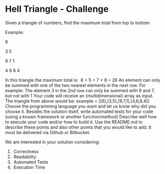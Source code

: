 
# Hell Triangle - Challenge
Given a triangle of numbers, find the maximum total from top to bottom


Example:


6


3 5


9 7 1


4 6 8 4


In this triangle the maximum total is: ​ 6 + 5 + 7 + 8 = 26
An element can only be summed with one of the two nearest elements in the next row.
For example: The element 3 in the 2nd row can only be summed with 9 and 7, but not with
1
Your code will receive an (multidimensional) array as input.
The triangle from above would be:
example = [[6],[3,5],[9,7,1],[4,6,8,4]]
Choose the programming language you want and let us know why did you choose it.
Besides the solution itself, write automated tests for your code (using a known framework
or another function/method)
Describe well how to execute your code and/or how to build it. Use the README.md to
describe these points and also other points that you would like to add.
It must be delivered via Github or Bitbucket.

We are interested in your solution considering:

1. ​ Correctness
2. ​ Readability
3. ​ Automated Tests
4. ​ Execution Time
